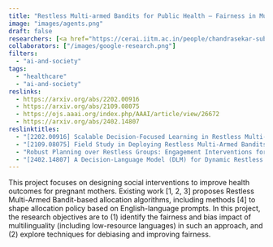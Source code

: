 ```yaml
---
title: "Restless Multi-armed Bandits for Public Health – Fairness in Multilingual Settings"
image: "images/agents.png"
draft: false
researchers: [<a href="https://cerai.iitm.ac.in/people/chandrasekar-subramanian/">Chandrasekar Subramanian (Research Advisor)</a>, <a href="https://cerai.iitm.ac.in/people/gokul-s-krishnan/">Gokul Krishnan (Research Scientist)</a>,<a href="https://cerai.iitm.ac.in/people/ambreesh-parthasarathy/">Ambreesh Parthasarathy (Pre-doc)</a>, <a href="https://rbcdsai.iitm.ac.in/people/kalyan-varma-nadimpalli/">Kalyan Nadimpalli (Pre-doc), <a href="https://cerai.iitm.ac.in/people/balaraman-ravindran/">Prof. B. Ravindran (Professor and Head)</a> ]
collaborators: ["/images/google-research.png"]
filters:
  - "ai-and-society"
tags:
  - "healthcare"
  - "ai-and-society"
reslinks:
  - https://arxiv.org/abs/2202.00916
  - https://arxiv.org/abs/2109.08075
  - https://ojs.aaai.org/index.php/AAAI/article/view/26672
  - https://arxiv.org/abs/2402.14807
reslinktitles: 
  - "[2202.00916] Scalable Decision-Focused Learning in Restless Multi-Armed Bandits with Application to Maternal and Child Health"
  - "[2109.08075] Field Study in Deploying Restless Multi-Armed Bandits: Assisting Non-Profits in Improving Maternal and Child Health"
  - "Robust Planning over Restless Groups: Engagement Interventions for a Large-Scale Maternal Telehealth Program | Proceedings of the AAAI Conference on Artificial Intelligence"
  - "[2402.14807] A Decision-Language Model (DLM) for Dynamic Restless Multi-Armed Bandit Tasks in Public Health"
---
```


This project focuses on designing social interventions to improve health outcomes for pregnant mothers. Existing work [1, 2, 3] proposes Restless Multi-Armed Bandit-based allocation algorithms, including methods [4] to shape allocation policy based on English-language prompts. In this project, the research objectives are to (1) identify the fairness and bias impact of multilinguality (including low-resource languages) in such an approach, and (2) explore techniques for debiasing and improving fairness. 


